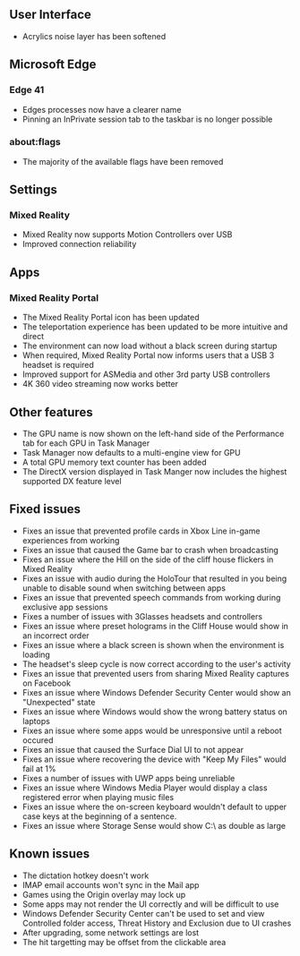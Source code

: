 ## User Interface
- Acrylics noise layer has been softened

## Microsoft Edge
### Edge 41
- Edges processes now have a clearer name
- Pinning an InPrivate session tab to the taskbar is no longer possible

### about:flags
- The majority of the available flags have been removed

## Settings
### Mixed Reality
- Mixed Reality now supports Motion Controllers over USB
- Improved connection reliability

## Apps
### Mixed Reality Portal
- The Mixed Reality Portal icon has been updated
- The teleportation experience has been updated to be more intuitive and direct
- The environment can now load without a black screen during startup
- When required, Mixed Reality Portal now informs users that a USB 3 headset is required
- Improved support for ASMedia and other 3rd party USB controllers
- 4K 360 video streaming now works better

## Other features
- The GPU name is now shown on the left-hand side of the Performance tab for each GPU in Task Manager
- Task Manager now defaults to a multi-engine view for GPU
- A total GPU memory text counter has been added
- The DirectX version displayed in Task Manger now includes the highest supported DX feature level

## Fixed issues
- Fixes an issue that prevented profile cards in Xbox Line in-game experiences from working
- Fixes an issue that caused the Game bar to crash when broadcasting
- Fixes an issue where the Hill on the side of the cliff house flickers in Mixed Reality
- Fixes an issue with audio during the HoloTour that resulted in you being unable to disable sound when switching between apps
- Fixes an issue that prevented speech commands from working during exclusive app sessions
- Fixes a number of issues with 3Glasses headsets and controllers
- Fixes an issue where preset holograms in the Cliff House would show in an incorrect order
- Fixes an issue where a black screen is shown when the environment is loading
- The headset's sleep cycle is now correct according to the user's activity
- Fixes an issue that prevented users from sharing Mixed Reality captures on Facebook
- Fixes an issue where Windows Defender Security Center would show an "Unexpected" state
- Fixes an issue where Windows would show the wrong battery status on laptops
- Fixes an issue where some apps would be unresponsive until a reboot occured
- Fixes an issue that caused the Surface Dial UI to not appear
- Fixes an issue where recovering the device with "Keep My Files" would fail at 1%
- Fixes a number of issues with UWP apps being unreliable
- Fixes an issue where Windows Media Player would display a class registered error when playing music files
- Fixes an issue where the on-screen keyboard wouldn't default to upper case keys at the beginning of a sentence.
- Fixes an issue where Storage Sense would show C:\ as double as large

## Known issues
- The dictation hotkey doesn't work
- IMAP email accounts won't sync in the Mail app
- Games using the Origin overlay may lock up
- Some apps may not render the UI correctly and will be difficult to use
- Windows Defender Security Center can't be used to set and view Controlled folder access, Threat History and Exclusion due to UI crashes
- After upgrading, some network settings are lost
- The hit targetting may be offset from the clickable area
